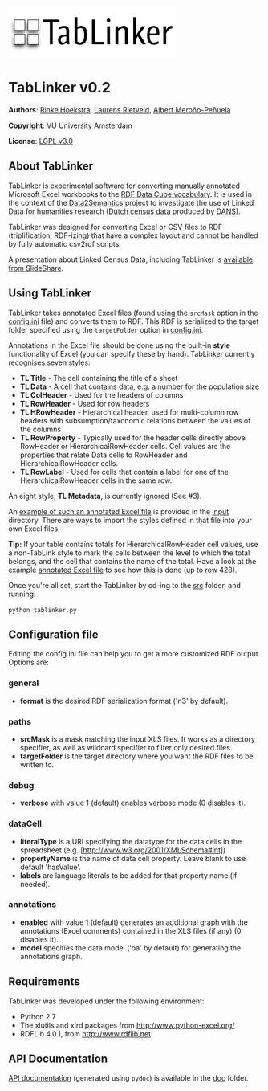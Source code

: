 <img src='http://github.com/Data2Semantics/TabLinker/raw/master/img/tablinker-logo-150dpi.png'/>

# TabLinker v0.2
**Authors**: [Rinke Hoekstra](http://github.com/RinkeHoekstra), [Laurens Rietveld](http://github.com/LaurensRietveld), [Albert Meroño-Peñuela](http://github.com/albertmeronyo)

**Copyright**: VU University Amsterdam

**License**: [LGPL v3.0](http://www.gnu.org/licenses/lgpl.html)

## About TabLinker

TabLinker is experimental software for converting manually annotated Microsoft Excel workbooks to the [RDF Data Cube vocabulary](http://publishing-statistical-data.googlecode.com/svn/trunk/specs/src/main/html/cube.html). It is used in the context of the [Data2Semantics](http://www.data2semantics.org) project to investigate the use of Linked Data for humanities research ([Dutch census data](http://www.volkstellingen.nl) produced by [DANS](http://dans.knaw.nl)).

TabLinker was designed for converting Excel or CSV files to RDF (triplification, RDF-izing) that have a complex layout and cannot be handled by fully automatic csv2rdf scripts.

A presentation about Linked Census Data, including TabLinker is [available from SlideShare](http://www.slideshare.net/rinkehoekstra/linked-census-data).

## Using TabLinker

TabLinker takes annotated Excel files (found using the `srcMask` option in the [config.ini](http://github.com/Data2Semantics/TabLinker/tree/master/config.ini) file) and converts them to RDF. This RDF is serialized to the target folder specified using the `targetFolder` option in [config.ini](http://github.com/Data2Semantics/TabLinker/tree/master/config.ini).

Annotations in the Excel file should be done using the built-in **style** functionality of Excel (you can specify these by hand). TabLinker currently recognises seven styles:

* **TL Title** - The cell containing the title of a sheet
* **TL Data** - A cell that contains data, e.g. a number for the population size 
* **TL ColHeader** - Used for the headers of columns
* **TL RowHeader** - Used for row headers
* **TL HRowHeader** - Hierarchical header, used for multi-column row headers with subsumption/taxonomic relations between the values of the columns
* **TL RowProperty** - Typically used for the header cells directly above RowHeader or HierarchicalRowHeader cells. Cell values are the properties that relate Data cells to RowHeader and HierarchicalRowHeader cells.
* **TL RowLabel** - Used for cells that contain a label for one of the HierarchicalRowHeader cells in the same row.

An eight style, **TL Metadata**, is currently ignored (See #3).

An [example of such an annotated Excel file](https://github.com/Data2Semantics/TabLinker/raw/master/input/simple_marked.xls) is provided in the [input](http://github.com/Data2Semantics/TabLinker/tree/master/input/) directory. There are ways to import the styles defined in that file into your own Excel files.

**Tip:** If your table contains totals for HierarchicalRowHeader cell values, use a non-TabLink style to mark the cells between the level to which the total belongs, and the cell that contains the name of the total. Have a look at the example [annotated Excel file](http://github.com/Data2Semantics/TabLinker/tree/master/input/BRT_1889_02_T1_marked.xls) to see how this is done (up to row 428).

Once you're all set, start the TabLinker by cd-ing to the [src](http://github.com/Data2Semantics/TabLinker/tree/master/src/) folder, and running:

```python tablinker.py```

## Configuration file

Editing the config.ini file can help you to get a more customized RDF output. Options are:

### general
* **format** is the desired RDF serialization format ('n3' by default).

### paths
* **srcMask** is a mask matching the input XLS files. It works as a directory specifier, as well as wildcard specifier to filter only desired files.
* **targetFolder** is the target directory where you want the RDF files to be written to.

### debug
* **verbose** with value 1 (default) enables verbose mode (0 disables it).

### dataCell
* **literalType** is a URI specifying the datatype for the data cells in the spreadsheet (e.g. [http://www.w3.org/2001/XMLSchema#int])
* **propertyName** is the name of data cell property. Leave blank to use default 'hasValue'.
* **labels** are language literals to be added for that property name (if needed).

### annotations
* **enabled** with value 1 (default) generates an additional graph with the annotations (Excel comments) contained in the XLS files (if any) (0 disables it).
* **model** specifies the data model ('oa' by default) for generating the annotations graph.

## Requirements

TabLinker was developed under the following environment:

* Python 2.7
* The xlutils and xlrd packages from <http://www.python-excel.org/>
* RDFLib 4.0.1, from <http://www.rdflib.net>

## API Documentation

[API documentation](http://github.com/Data2Semantics/TabLinker/tree/master/doc/tablinker.html) (generated using `pydoc`) is available in the [doc](http://github.com/Data2Semantics/TabLinker/tree/master/doc/) folder.
